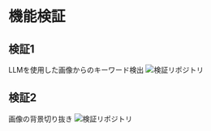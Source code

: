# 機能検証

## 検証1
LLMを使用した画像からのキーワード検出
![検証リポジトリ](https://github.com/norma2627/chatgpt-image-processing-test)

## 検証2
画像の背景切り抜き
![検証リポジトリ](https://github.com/norma2627/remove_background_test)